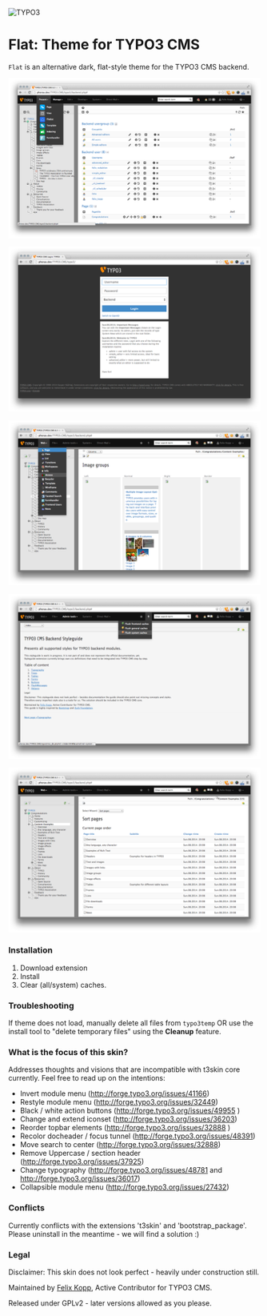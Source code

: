 ![TYPO3](http://typo3.org/typo3conf/ext/t3org_template/i/typo3-logo.png)

Flat: Theme for TYPO3 CMS
=========================

`Flat` is an alternative dark, flat-style theme for the TYPO3 CMS backend.

![Metro Awesome](/Documentation/t3-metro-awesome.png "Overview / list module")

![Login](/Documentation/t3-login.png "Login")

![Page](/Documentation/t3-page.png "Page")

![Styleguide](/Documentation/t3-styleguide.png "Styleguide")

![Functions](/Documentation/t3-func.png "Functions")

### Installation

1. Download extension
2. Install
3. Clear (all/system) caches.

### Troubleshooting

If theme does not load, manually delete all files from `typo3temp` OR use the install tool to "delete temporary files" using the **Cleanup** feature.

### What is the focus of this skin?

Addresses thoughts and visions that are incompatible with t3skin core currently. Feel free to read up on the intentions:
 
+ Invert module menu (http://forge.typo3.org/issues/41166)
+ Restyle module menu (http://forge.typo3.org/issues/32449)
+ Black / white action buttons (http://forge.typo3.org/issues/49955 )
+ Change and extend iconset (http://forge.typo3.org/issues/36203)
+ Reorder topbar elements (http://forge.typo3.org/issues/32888 )
+ Recolor docheader / focus tunnel (http://forge.typo3.org/issues/48391)
+ Move search to center (http://forge.typo3.org/issues/32888)
+ Remove Uppercase / section header (http://forge.typo3.org/issues/37925)
+ Change typography (http://forge.typo3.org/issues/48781 and http://forge.typo3.org/issues/36017)
+ Collapsible module menu (http://forge.typo3.org/issues/27432)

### Conflicts

Currently conflicts with the extensions 't3skin' and 'bootstrap_package'.
Please uninstall in the meantime - we will find a solution :)

### Legal

Disclaimer: This skin does not look perfect - heavily under construction still.

Maintained by <a href="https://twitter.com/7elix" target="_blank">Felix Kopp</a>, Active Contributor for TYPO3 CMS.

Released under GPLv2 - later versions allowed as you please.
